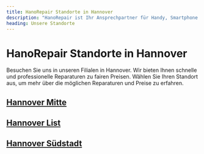 ```yaml
---
title: HanoRepair Standorte in Hannover
description: "HanoRepair ist Ihr Ansprechpartner für Handy, Smartphone und Tablet Reparaturen in Hannover. Wir bieten Ihnen schnelle und professionelle Reparaturen zu fairen Preisen."
heading: Unsere Standorte
---
```


# HanoRepair Standorte in Hannover

Besuchen Sie uns in unseren Filialen in Hannover. Wir bieten Ihnen schnelle und professionelle Reparaturen zu fairen Preisen. Wählen Sie Ihren Standort aus, um mehr über die möglichen Reparaturen und Preise zu erfahren.

## [Hannover Mitte](/standorte/hannover-mitte/)
## [Hannover List](/standorte/hannover-list/)
## [Hannover Südstadt](/standorte/hannover-suedstadt/)